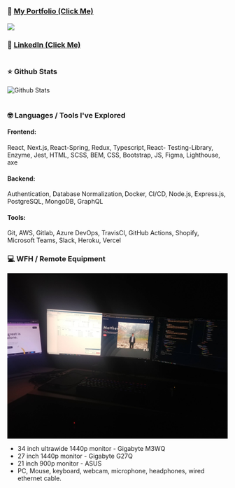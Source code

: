 ### :man: [My Portfolio (Click Me)][website]

<a href="https://github.com/mattfrancis888/portfolio3">
  <img align="center" src="https://github-readme-stats.vercel.app/api/pin/?username=mattfrancis888&repo=portfolio3&theme=buefy" />
</a>


### :office: [LinkedIn (Click Me)][linkedin]

#

### :star: Github Stats

<img align="center" alt="Github Stats" src="https://github-readme-stats.vercel.app/api?username=mattfrancis888&show_icons=true&hide_border=true&include_all_commits=true&count_private=true" />

#

### :nerd_face: Languages / Tools I've Explored

#### Frontend: 
React, Next.js, React-Spring, Redux, Typescript, React- Testing-Library, Enzyme, Jest, HTML, SCSS, BEM, CSS, Bootstrap, JS, Figma, Lighthouse, axe

#### Backend: 
Authentication, Database Normalization, Docker, CI/CD, Node.js, Express.js, PostgreSQL, MongoDB, GraphQL

#### Tools: 
Git, AWS, Gitlab, Azure DevOps, TravisCI, GitHub Actions, Shopify, Microsoft Teams, Slack, Heroku, Vercel

[website]: https://mattfrancis.vercel.app/
[linkedin]: https://www.linkedin.com/in/matthew-francis-b9b1b31a2/

### :computer: WFH / Remote Equipment

<img align="center"  alt="wfh" src="https://github.com/mattfrancis888/mattfrancis888/blob/master/readmeImg/wfh.jpg" />

- 34 inch ultrawide 1440p monitor - Gigabyte M3WQ
- 27 inch 1440p monitor - Gigabyte G27Q 
- 21 inch 900p monitor - ASUS
- PC, Mouse, keyboard, webcam, microphone, headphones, wired ethernet cable.
